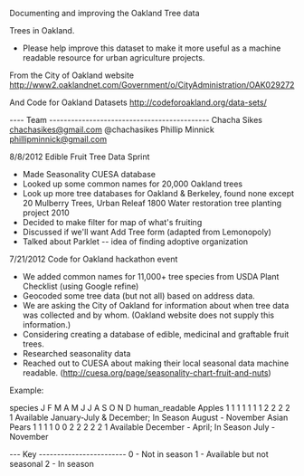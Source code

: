 Documenting and improving the Oakland Tree data

Trees in Oakland.


* Please help improve this dataset to make it more useful as a machine readable resource for urban agriculture projects.



From the City of Oakland website
http://www2.oaklandnet.com/Government/o/CityAdministration/OAK029272

And Code for Oakland Datasets
http://codeforoakland.org/data-sets/





---- Team --------------------------------------------
Chacha Sikes        chachasikes@gmail.com @chachasikes
Phillip Minnick     phillipminnick@gmail.com


8/8/2012 Edible Fruit Tree Data Sprint
- Made Seasonality CUESA database
- Looked up some common names for 20,000 Oakland trees
- Look up more tree databases for Oakland & Berkeley, found none except 20 Mulberry Trees, Urban Releaf 1800 Water restoration tree planting project 2010
- Decided to make filter for map of what's fruiting
- Discussed if we'll want Add Tree form (adapted from Lemonopoly)
- Talked about Parklet -- idea of finding adoptive organization

7/21/2012 Code for Oakland hackathon event
- We added common names for 11,000+ tree species from USDA Plant Checklist (using Google refine)
- Geocoded some tree data (but not all) based on address data.
- We are asking the City of Oakland for information about when tree data was collected and by whom. (Oakland website does not supply this information.)
- Considering creating a database of edible, medicinal and graftable fruit trees.
- Researched seasonality data 
- Reached out to CUESA about making their local seasonal data machine readable. (http://cuesa.org/page/seasonality-chart-fruit-and-nuts)




Example: 

species  J F M A M J J A S O N D  human_readable
Apples   1 1 1 1 1 1 1 2 2 2 2 1  Available January-July & December; In Season August - November
Asian
Pears    1 1 1 1 0 0 2 2 2 2 2 1  Available December - April; In Season July - November

--- Key ------------------------
0 - Not in season
1 - Available but not seasonal
2 - In season